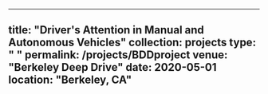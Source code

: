 
---
title: "Driver's Attention in Manual and Autonomous Vehicles"
collection: projects
type: " "
permalink: /projects/BDDproject
venue: "Berkeley Deep Drive"
date: 2020-05-01
location: "Berkeley, CA"
---